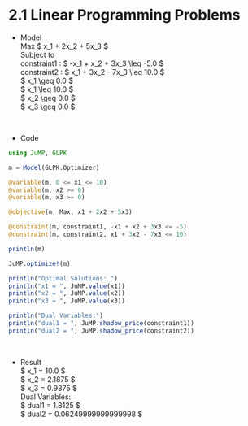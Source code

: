 # 2.1 Linear Programming Problems

- Model  
Max $ x_1 + 2x_2 + 5x_3 $  
Subject to  
constraint1 : $ -x_1 + x_2 + 3x_3 \leq -5.0 $  
constraint2 : $ x_1 + 3x_2 - 7x_3 \leq 10.0 $  
$ x_1 \geq 0.0 $  
$ x_1 \leq 10.0 $  
$ x_2 \geq 0.0 $  
$ x_3 \geq 0.0 $  
<br>

- Code
```julia:2.1_LinearProgrammingPloblems.jl
using JuMP, GLPK

m = Model(GLPK.Optimizer)

@variable(m, 0 <= x1 <= 10)
@variable(m, x2 >= 0)
@variable(m, x3 >= 0)

@objective(m, Max, x1 + 2x2 + 5x3)

@constraint(m, constraint1, -x1 + x2 + 3x3 <= -5)
@constraint(m, constraint2, x1 + 3x2 - 7x3 <= 10)

println(m)

JuMP.optimize!(m)

println("Optimal Solutions: ")
println("x1 = ", JuMP.value(x1))
println("x2 = ", JuMP.value(x2))
println("x3 = ", JuMP.value(x3))

println("Dual Variables:")
println("dual1 = ", JuMP.shadow_price(constraint1))
println("dual2 = ", JuMP.shadow_price(constraint2))
```
<br>

- Result  
$ x_1 = 10.0 $  
$ x_2 = 2.1875 $  
$ x_3 = 0.9375 $  
Dual Variables:  
$ dual1 = 1.8125 $  
$ dual2 = 0.06249999999999998 $  
<br>